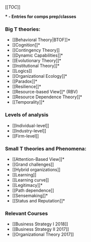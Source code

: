 [[_TOC_]]

**\* - Entries for comps prep/classes**

### Big T theories:

* [[Behavioral Theory|BTOF]]*
* [[Cognition]]*
* [[Contingency Theory]]
* [[Dynamic Capabilities]]*
* [[Evolutionary Theory]]*
* [[Institutional Theory]]*
* [[Logics]]
* [[Organizational Ecology]]*
* [[Paradox]]*
* [[Resilience]]*
* [[Resource-based View]]* (RBV)
* [[Resource Dependence Theory]]*
* [[Temporality]]*

### Levels of analysis
* [[Individual-level]]
* [[Industry-level]]
* [[Firm-level]]

### Small T theories and Phenomena:
* [[Attention-Based View]]*
* [[Grand challenges]]
* [[Hybrid organizations]]
* [[Learning]]
* [[Learning curve]]
* [[Legitimacy]]*
* [[Path dependence]]
* [[Sensemaking]]*
* [[Status and Reputation]]*

### Relevant Courses
* [[Business Strategy I 2018]]
* [[Business Strategy II 2017]]
* [[Organizational Theory 2017]]